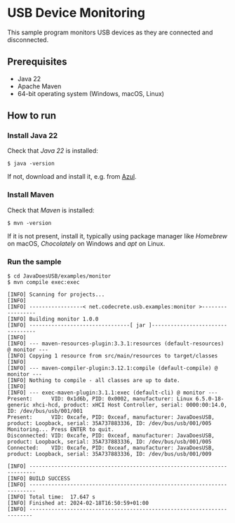 # USB Device Monitoring

This sample program monitors USB devices as they are connected and disconnected.

## Prerequisites

- Java 22
- Apache Maven
- 64-bit operating system (Windows, macOS, Linux)

## How to run

### Install Java 22

Check that *Java 22* is installed:

```shell
$ java -version
```

If not, download and install it, e.g. from [Azul](https://www.azul.com/downloads/?package=jdk).

### Install Maven

Check that *Maven* is installed:

```shell
$ mvn -version
```

If it is not present, install it, typically using package manager like *Homebrew* on macOS, *Chocolately* on Windows and *apt* on Linux.

### Run the sample

```shell
$ cd JavaDoesUSB/examples/monitor
$ mvn compile exec:exec

[INFO] Scanning for projects...
[INFO] 
[INFO] -----------------< net.codecrete.usb.examples:monitor >-----------------
[INFO] Building monitor 1.0.0
[INFO] --------------------------------[ jar ]---------------------------------
[INFO] 
[INFO] --- maven-resources-plugin:3.3.1:resources (default-resources) @ monitor ---
[INFO] Copying 1 resource from src/main/resources to target/classes
[INFO] 
[INFO] --- maven-compiler-plugin:3.12.1:compile (default-compile) @ monitor ---
[INFO] Nothing to compile - all classes are up to date.
[INFO] 
[INFO] --- exec-maven-plugin:3.1.1:exec (default-cli) @ monitor ---
Present:      VID: 0x1d6b, PID: 0x0002, manufacturer: Linux 6.5.0-18-generic xhci-hcd, product: xHCI Host Controller, serial: 0000:00:14.0, ID: /dev/bus/usb/001/001
Present:      VID: 0xcafe, PID: 0xceaf, manufacturer: JavaDoesUSB, product: Loopback, serial: 35A737883336, ID: /dev/bus/usb/001/005
Monitoring... Press ENTER to quit.
Disconnected: VID: 0xcafe, PID: 0xceaf, manufacturer: JavaDoesUSB, product: Loopback, serial: 35A737883336, ID: /dev/bus/usb/001/005
Connected:    VID: 0xcafe, PID: 0xceaf, manufacturer: JavaDoesUSB, product: Loopback, serial: 35A737883336, ID: /dev/bus/usb/001/009

[INFO] ------------------------------------------------------------------------
[INFO] BUILD SUCCESS
[INFO] ------------------------------------------------------------------------
[INFO] Total time:  17.647 s
[INFO] Finished at: 2024-02-18T16:50:59+01:00
[INFO] -----------------------------------------------------------------------
```
